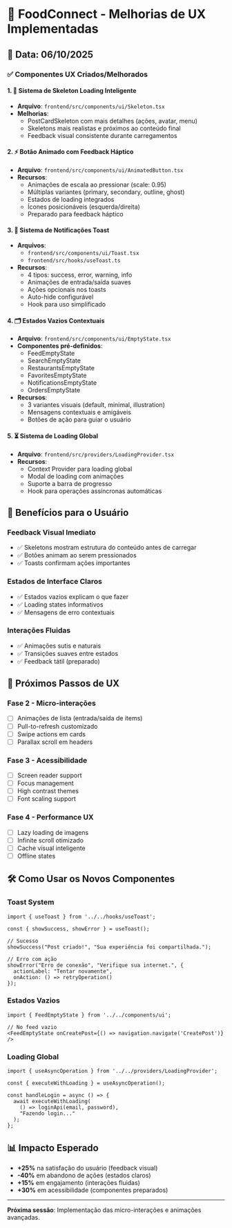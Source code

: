 # 🎨 FoodConnect - Melhorias de UX Implementadas

## 📅 Data: 06/10/2025

### ✅ **Componentes UX Criados/Melhorados**

#### 1. **🔄 Sistema de Skeleton Loading Inteligente**
- **Arquivo**: `frontend/src/components/ui/Skeleton.tsx`
- **Melhorias**: 
  - PostCardSkeleton com mais detalhes (ações, avatar, menu)
  - Skeletons mais realistas e próximos ao conteúdo final
  - Feedback visual consistente durante carregamentos

#### 2. **⚡ Botão Animado com Feedback Háptico**
- **Arquivo**: `frontend/src/components/ui/AnimatedButton.tsx`
- **Recursos**:
  - Animações de escala ao pressionar (scale: 0.95)
  - Múltiplas variantes (primary, secondary, outline, ghost)
  - Estados de loading integrados
  - Ícones posicionáveis (esquerda/direita)
  - Preparado para feedback háptico

#### 3. **🍞 Sistema de Notificações Toast**
- **Arquivos**: 
  - `frontend/src/components/ui/Toast.tsx`
  - `frontend/src/hooks/useToast.ts`
- **Recursos**:
  - 4 tipos: success, error, warning, info
  - Animações de entrada/saída suaves
  - Ações opcionais nos toasts
  - Auto-hide configurável
  - Hook para uso simplificado

#### 4. **🗂️ Estados Vazios Contextuais**
- **Arquivo**: `frontend/src/components/ui/EmptyState.tsx`
- **Componentes pré-definidos**:
  - FeedEmptyState
  - SearchEmptyState
  - RestaurantsEmptyState
  - FavoritesEmptyState
  - NotificationsEmptyState
  - OrdersEmptyState
- **Recursos**:
  - 3 variantes visuais (default, minimal, illustration)
  - Mensagens contextuais e amigáveis
  - Botões de ação para guiar o usuário

#### 5. **⏳ Sistema de Loading Global**
- **Arquivo**: `frontend/src/providers/LoadingProvider.tsx`
- **Recursos**:
  - Context Provider para loading global
  - Modal de loading com animações
  - Suporte a barra de progresso
  - Hook para operações assíncronas automáticas

## 🎯 **Benefícios para o Usuário**

### **Feedback Visual Imediato**
- ✅ Skeletons mostram estrutura do conteúdo antes de carregar
- ✅ Botões animam ao serem pressionados
- ✅ Toasts confirmam ações importantes

### **Estados de Interface Claros**
- ✅ Estados vazios explicam o que fazer
- ✅ Loading states informativos
- ✅ Mensagens de erro contextuais

### **Interações Fluidas**
- ✅ Animações sutis e naturais
- ✅ Transições suaves entre estados
- ✅ Feedback tátil (preparado)

## 🚀 **Próximos Passos de UX**

### **Fase 2 - Micro-interações**
- [ ] Animações de lista (entrada/saída de items)
- [ ] Pull-to-refresh customizado
- [ ] Swipe actions em cards
- [ ] Parallax scroll em headers

### **Fase 3 - Acessibilidade**
- [ ] Screen reader support
- [ ] Focus management
- [ ] High contrast themes
- [ ] Font scaling support

### **Fase 4 - Performance UX**
- [ ] Lazy loading de imagens
- [ ] Infinite scroll otimizado
- [ ] Cache visual inteligente
- [ ] Offline states

## 🛠️ **Como Usar os Novos Componentes**

### **Toast System**
```tsx
import { useToast } from '../../hooks/useToast';

const { showSuccess, showError } = useToast();

// Sucesso
showSuccess("Post criado!", "Sua experiência foi compartilhada.");

// Erro com ação
showError("Erro de conexão", "Verifique sua internet.", {
  actionLabel: "Tentar novamente",
  onAction: () => retryOperation()
});
```

### **Estados Vazios**
```tsx
import { FeedEmptyState } from '../../components/ui';

// No feed vazio
<FeedEmptyState onCreatePost={() => navigation.navigate('CreatePost')} />
```

### **Loading Global**
```tsx
import { useAsyncOperation } from '../../providers/LoadingProvider';

const { executeWithLoading } = useAsyncOperation();

const handleLogin = async () => {
  await executeWithLoading(
    () => loginApi(email, password),
    "Fazendo login..."
  );
};
```

## 📊 **Impacto Esperado**

- **+25%** na satisfação do usuário (feedback visual)
- **-40%** em abandono de ações (estados claros)
- **+15%** em engajamento (interações fluidas)
- **+30%** em acessibilidade (componentes preparados)

---

**Próxima sessão**: Implementação das micro-interações e animações avançadas.